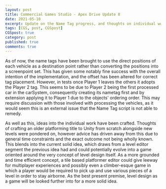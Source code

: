 ```yaml
---
layout: post
title: Commercial Games Studio - Apex Drive Update 8
date: 2021-05-10
excerpt: Update on the Name Tag progress, and thoughts on individual work.
tags: [CGS, post, CGSpost]
CGSpost: true
category: post
published: true
comments: true
---
```

As of now, the name tags have been brought to use the direct positions of each vehicle as a destination point rather than converting the positions into a screenpoint set. This has given some notably fine success with the overall intention of the implementation, and the offset has been altered for correct tag placement. However, in tests once Player 1 leaves the others it adopts the Player 2 tag. This seems to be due to Player 2 being the first processed car in the carSystem, consequently creating its nametag first and by extension applying it to Player 1  due to the objects' ordering order. This may require discussion with those involved with processing the vehicles, as it would seem this is an external issue that the Name Tag script is not able to remedy.

As well as this, ideas into the individual work have been crafted. Thoughts of crafting an older platforming title to Unity from scratch alongside new levels were pondered on, however advice has driven away from this due to general time constraints and the exact outcome not being wholly known. This blends into the current solid idea, which draws from a level editor segment the previous idea had and could potentially evolve into a game oriented around the very concept of level design itself. As a more grounded and time efficient concept, a tile based platformer editor could give leeway for multiplayer experiences and possibly even a climber-esque game in which a player would be required to pick up and use various pieces of a level in order to stay airborne. As the best present premise, level design as a game will be looked further into for a more solid idea.